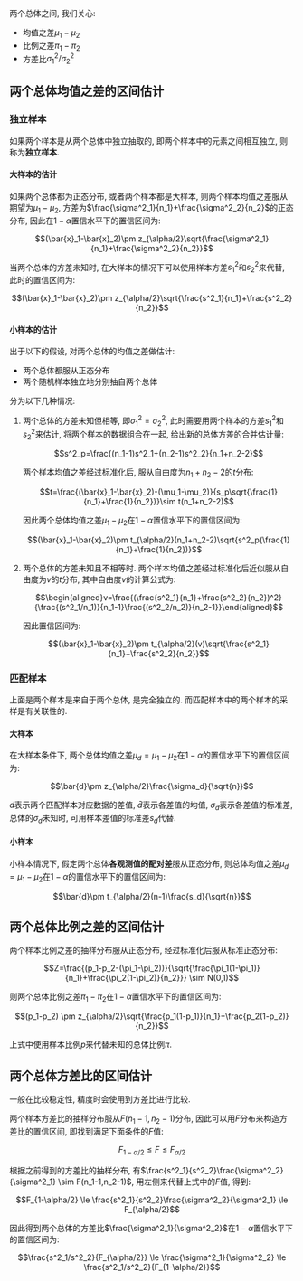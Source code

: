 两个总体之间, 我们关心:

- 均值之差$\mu_1-\mu_2$
- 比例之差$\pi_1-\pi_2$
- 方差比$\sigma^2_1/\sigma^2_2$

## 两个总体均值之差的区间估计

### 独立样本

如果两个样本是从两个总体中独立抽取的, 即两个样本中的元素之间相互独立, 则称为**独立样本**.

#### 大样本的估计

如果两个总体都为正态分布, 或者两个样本都是大样本, 则两个样本均值之差服从期望为$\mu_1-\mu_2$, 方差为$\frac{\sigma^2_1}{n_1}+\frac{\sigma^2_2}{n_2}$的正态分布, 因此在$1-\alpha$置信水平下的置信区间为:

$$(\bar{x}_1-\bar{x}_2)\pm z_{\alpha/2}\sqrt{\frac{\sigma^2_1}{n_1}+\frac{\sigma^2_2}{n_2}}$$

当两个总体的方差未知时, 在大样本的情况下可以使用样本方差$s^2_1$和$s^2_2$来代替, 此时的置信区间为:

$$(\bar{x}_1-\bar{x}_2)\pm z_{\alpha/2}\sqrt{\frac{s^2_1}{n_1}+\frac{s^2_2}{n_2}}$$

#### 小样本的估计

出于以下的假设, 对两个总体的均值之差做估计:

- 两个总体都服从正态分布
- 两个随机样本独立地分别抽自两个总体

分为以下几种情况:

1. 两个总体的方差未知但相等, 即$\sigma^2_1=\sigma^2_2$, 此时需要用两个样本的方差$s^2_1$和$s^2_2$来估计, 将两个样本的数据组合在一起, 给出新的总体方差的合并估计量:

   $$s^2_p=\frac{(n_1-1)s^2_1+(n_2-1)s^2_2}{n_1+n_2-2}$$

   两个样本均值之差经过标准化后, 服从自由度为$n_1+n_2-2$的$t$分布:

   $$t=\frac{(\bar{x}_1-\bar{x}_2)-(\mu_1-\mu_2)}{s_p\sqrt{\frac{1}{n_1}+\frac{1}{n_2}}}\sim t(n_1+n_2-2)$$

   因此两个总体均值之差$\mu_1-\mu_2$在$1-\alpha$置信水平下的置信区间为:

   $$(\bar{x}_1-\bar{x}_2)\pm t_{\alpha/2}(n_1+n_2-2)\sqrt{s^2_p(\frac{1}{n_1}+\frac{1}{n_2})}$$

2. 两个总体的方差未知且不相等时. 两个样本均值之差经过标准化后近似服从自由度为$v$的$t$分布, 其中自由度$v$的计算公式为:

   $$\begin{aligned}v=\frac{(\frac{s^2_1}{n_1}+\frac{s^2_2}{n_2})^2}{\frac{(s^2_1/n_1)}{n_1-1}\frac{(s^2_2/n_2)}{n_2-1}}\end{aligned}$$

   因此置信区间为:

   $$(\bar{x}_1-\bar{x}_2)\pm t_{\alpha/2}(v)\sqrt{\frac{s^2_1}{n_1}+\frac{s^2_2}{n_2}}$$

### 匹配样本

上面是两个样本是来自于两个总体, 是完全独立的. 而匹配样本中的两个样本的采样是有关联性的.

#### 大样本

在大样本条件下, 两个总体均值之差$\mu_d=\mu_1-\mu_2$在$1-\alpha$的置信水平下的置信区间为:

$$\bar{d}\pm z_{\alpha/2}\frac{\sigma_d}{\sqrt{n}}$$

$d$表示两个匹配样本对应数据的差值, $\bar{d}$表示各差值的均值, $\sigma_d$表示各差值的标准差, 总体的$\sigma_d$未知时, 可用样本差值的标准差$s_d$代替.

#### 小样本

小样本情况下, 假定两个总体**各观测值的配对差**服从正态分布, 则总体均值之差$\mu_d=\mu_1-\mu_2$在$1-\alpha$的置信水平下的置信区间为:

$$\bar{d}\pm t_{\alpha/2}(n-1)\frac{s_d}{\sqrt{n}}$$

## 两个总体比例之差的区间估计

两个样本比例之差的抽样分布服从正态分布, 经过标准化后服从标准正态分布:

$$Z=\frac{(p_1-p_2-(\pi_1-\pi_2))}{\sqrt{\frac{\pi_1(1-\pi_1)}{n_1}+\frac{\pi_2(1-\pi_2)}{n_2}}} \sim N(0,1)$$

则两个总体比例之差$\pi_1-\pi_2$在$1-\alpha$置信水平下的置信区间为:

$$(p_1-p_2) \pm z_{\alpha/2}\sqrt{\frac{p_1(1-p_1)}{n_1}+\frac{p_2(1-p_2)}{n_2}}$$

上式中使用样本比例$p$来代替未知的总体比例$\pi$.

## 两个总体方差比的区间估计

一般在比较稳定性, 精度时会使用到方差比进行比较.

两个样本方差比的抽样分布服从$F(n_1-1,n_2-1)$分布, 因此可以用$F$分布来构造方差比的置信区间, 即找到满足下面条件的$F$值:

$$F_{1-\alpha/2} \le F \le F_{\alpha/2}$$

根据之前得到的方差比的抽样分布, 有$\frac{s^2_1}{s^2_2}\frac{\sigma^2_2}{\sigma^2_1} \sim F(n_1-1,n_2-1)$, 用左侧来代替上式中的$F$值, 得到:

$$F_{1-\alpha/2} \le \frac{s^2_1}{s^2_2}\frac{\sigma^2_2}{\sigma^2_1} \le F_{\alpha/2}$$

因此得到两个总体的方差比$\frac{\sigma^2_1}{\sigma^2_2}$在$1-\alpha$置信水平下的置信区间为:

$$\frac{s^2_1/s^2_2}{F_{\alpha/2}} \le \frac{\sigma^2_1}{\sigma^2_2} \le \frac{s^2_1/s^2_2}{F_{1-\alpha/2}}$$

